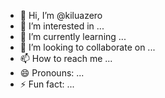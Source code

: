 - 👋 Hi, I’m @kiluazero
- 👀 I’m interested in ...
- 🌱 I’m currently learning ...
- 💞️ I’m looking to collaborate on ...
- 📫 How to reach me ...
- 😄 Pronouns: ...
- ⚡ Fun fact: ...

<!---
kiluazero/kiluazero is a ✨ special ✨ repository because its `README.md` (this file) appears on your GitHub profile.
You can click the Preview link to take a look at your changes.
--->
